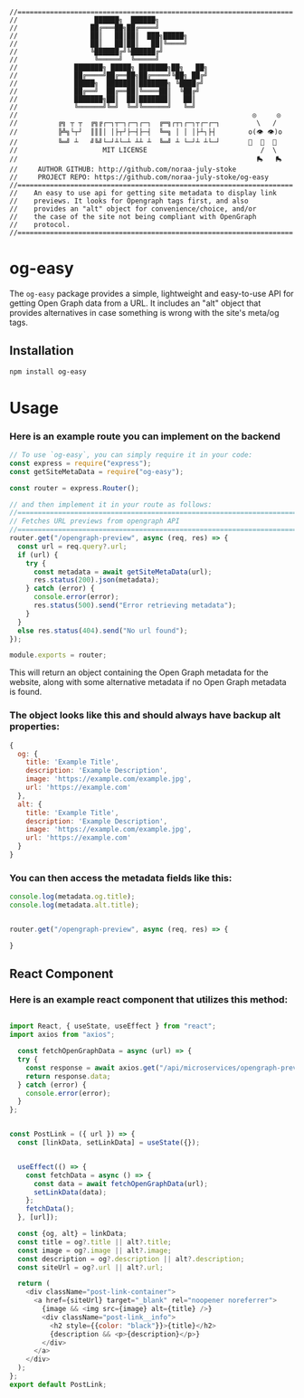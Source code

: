 ```
//====================================================================
//                   ██████╗  ██████╗
//                  ██╔═══██╗██╔════╝
//                  ██║   ██║██║  ███╗█████╗
//                  ██║   ██║██║   ██║╚════╝
//                  ╚██████╔╝╚██████╔╝
//                   ╚═════╝  ╚═════╝
//              ███████╗ █████╗ ███████╗██╗   ██╗
//              ██╔════╝██╔══██╗██╔════╝╚██╗ ██╔╝
//              █████╗  ███████║███████╗ ╚████╔╝
//              ██╔══╝  ██╔══██║╚════██║  ╚██╔╝
//              ███████╗██║  ██║███████║   ██║
//              ╚══════╝╚═╝  ╚═╝╚══════╝   ╚═╝
//                                                          ◎     ◎
//          ╔╗ ┬ ┬  ╔╗╔┌─┐┬─┐┌─┐┌─┐  ╔═╗┌┬┐┌─┐┬┌─┌─┐         \   /
//          ╠╩╗└┬┘  ║║║│ │├┬┘├─┤├─┤  ╚═╗ │ │ │├┴┐├┤        o(👁 👁)o
//          ╚═╝ ┴   ╝╚╝└─┘┴└─┴ ┴┴ ┴  ╚═╝ ┴ └─┘┴ ┴└─┘       🦾  🫦  🤳
//                     MIT LICENSE                            /  \
//                                                           🛼   🛼
//     AUTHOR GITHUB: http://github.com/noraa-july-stoke
//     PROJECT REPO: https://github.com/noraa-july-stoke/og-easy
//====================================================================
//    An easy to use api for getting site metadata to display link
//    previews. It looks for Opengraph tags first, and also
//    provides an "alt" object for convenience/choice, and/or
//    the case of the site not being compliant with OpenGraph
//    protocol.
//====================================================================
```

# og-easy

The `og-easy` package provides a simple, lightweight and easy-to-use
API for getting Open Graph data from a URL. It includes an "alt" object
that provides alternatives in case something is wrong with the site's
meta/og tags.

## Installation

```sh
npm install og-easy
```

# Usage

### Here is an example route you can implement on the backend

```javascript
// To use `og-easy`, you can simply require it in your code:
const express = require("express");
const getSiteMetaData = require("og-easy");

const router = express.Router();

// and then implement it in your route as follows:
//==================================================================================
// Fetches URL previews from opengraph API
//==================================================================================
router.get("/opengraph-preview", async (req, res) => {
  const url = req.query?.url;
  if (url) {
    try {
      const metadata = await getSiteMetaData(url);
      res.status(200).json(metadata);
    } catch (error) {
      console.error(error);
      res.status(500).send("Error retrieving metadata");
    }
  }
  else res.status(404).send("No url found");
});

module.exports = router;


```

This will return an object containing the Open Graph metadata for the website, along with some alternative metadata if no Open Graph metadata is found.

### The object looks like this and should always have backup alt properties:

```javascript
{
  og: {
    title: 'Example Title',
    description: 'Example Description',
    image: 'https://example.com/example.jpg',
    url: 'https://example.com'
  },
  alt: {
    title: 'Example Title',
    description: 'Example Description',
    image: 'https://example.com/example.jpg',
    url: 'https://example.com'
  }
}

```

### You can then access the metadata fields like this:

```javascript
console.log(metadata.og.title);
console.log(metadata.alt.title);
```

```javascript

router.get("/opengraph-preview", async (req, res) => {

}
```

## React Component

### Here is an example react component that utilizes this method:

```javascript

import React, { useState, useEffect } from "react";
import axios from "axios";

  const fetchOpenGraphData = async (url) => {
  try {
    const response = await axios.get("/api/microservices/opengraph-preview", { params: { url } });
    return response.data;
  } catch (error) {
    console.error(error);
  }
};


const PostLink = ({ url }) => {
  const [linkData, setLinkData] = useState({});


  useEffect(() => {
    const fetchData = async () => {
      const data = await fetchOpenGraphData(url);
      setLinkData(data);
    };
    fetchData();
  }, [url]);

  const {og, alt} = linkData;
  const title = og?.title || alt?.title;
  const image = og?.image || alt?.image;
  const description = og?.description || alt?.description;
  const siteUrl = og?.url || alt?.url;

  return (
    <div className="post-link-container">
      <a href={siteUrl} target="_blank" rel="noopener noreferrer">
        {image && <img src={image} alt={title} />}
        <div className="post-link__info">
          <h2 style={{color: "black"}}>{title}</h2>
          {description && <p>{description}</p>}
        </div>
      </a>
    </div>
  );
};
export default PostLink;


```
